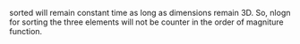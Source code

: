 sorted will remain constant time as long as dimensions remain 3D. So, nlogn for sorting the three elements will not be counter in the order of magniture function.
